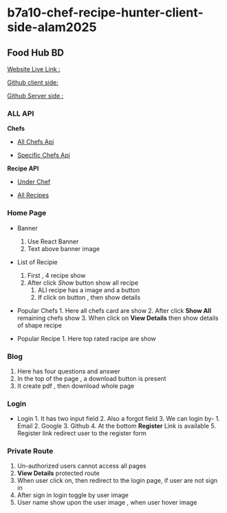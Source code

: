 # b7a10-chef-recipe-hunter-client-side-alam2025

## Food Hub BD ##
 [Website Live Link :](https://food-hub-bd.web.app/)

 [Github client side:](https://github.com/programming-hero-web-course-4/b7a10-chef-recipe-hunter-client-side-alam2025)

 [Github Server side :](https://github.com/programming-hero-web-course-4/b7a10-chef-recipe-hunter-server-side-alam2025)


### ALL API ###
 **Chefs**
  * [All Chefs Api](https://food-hub-server-alam2025.vercel.app/chefs)

  * [Specific Chefs Api](https://food-hub-server-alam2025.vercel.app/chefs/${id})

**Recipe API**
 * [Under Chef](https://food-hub-server-alam2025.vercel.app/chef/${id})

 * [All Recipes](https://food-hub-server-alam2025.vercel.app/recipes)


### Home Page ##
 * Banner
   1. Use React Banner
   2. Text above banner image
 
 * List of Recipie
   1. First , 4 recipe show
   2. After click *Show* button show all recipe
      1. ALl recipe has a image and a button
      2. If click on button , then show details

* Popular Chefs
      1. Here all chefs card are show
      2. After click **Show All** remaining chefs show
      3. When click on **View Details** then show details of shape recipe

* Popular Recipe
      1. Here top rated racipe are show


### Blog ###
1. Here has four questions and answer
2. In the top of the page , a download button is present
3. It create pdf , then download whole page


###  Login ###

* Login
      1. It has two input field
      2. Also a forgot field
      3. We can login by-
            1. Email
            2. Google
            3. Github
      4. At the bottom **Register** Link is available
      5. Register link redirect user to the register form


### Private Route ###
1. Un-authorized users cannot access all pages
2. **View Details** protected route
3. When user click on, then redirect to the login page, if user are not sign in
4. After sign in login toggle by user image
5. User name show upon the user image , when user hover image
   
